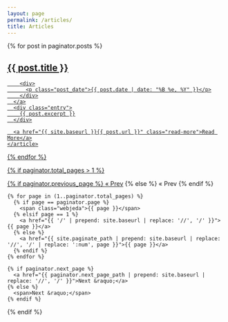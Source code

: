 ```yaml
---
layout: page
permalink: /articles/
title: Articles
---
```


<div class="posts">
  {% for post in paginator.posts %}
    <article class="post">
      <a href="{{ site.baseurl }}{{ post.url }}">
        <h1>{{ post.title }}</h1>

        <div>
          <p class="post_date">{{ post.date | date: "%B %e, %Y" }}</p>
        </div>
      </a>
      <div class="entry">
        {{ post.excerpt }}
      </div>

      <a href="{{ site.baseurl }}{{ post.url }}" class="read-more">Read More</a>
    </article>
  {% endfor %}

  <!-- pagination -->
  {% if paginator.total_pages > 1 %}
  <div class="pagination">
    {% if paginator.previous_page %}
      <a href="{{ paginator.previous_page_path | prepend: site.baseurl | replace: '//', '/' }}">&laquo; Prev</a>
    {% else %}
      <span>&laquo; Prev</span>
    {% endif %}

    {% for page in (1..paginator.total_pages) %}
      {% if page == paginator.page %}
        <span class="webjeda">{{ page }}</span>
      {% elsif page == 1 %}
        <a href="{{ '/' | prepend: site.baseurl | replace: '//', '/' }}">{{ page }}</a>
      {% else %}
        <a href="{{ site.paginate_path | prepend: site.baseurl | replace: '//', '/' | replace: ':num', page }}">{{ page }}</a>
      {% endif %}
    {% endfor %}

    {% if paginator.next_page %}
      <a href="{{ paginator.next_page_path | prepend: site.baseurl | replace: '//', '/' }}">Next &raquo;</a>
    {% else %}
      <span>Next &raquo;</span>
    {% endif %}
  </div>
  {% endif %}
</div>
